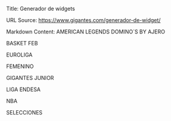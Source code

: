 Title: Generador de widgets

URL Source: https://www.gigantes.com/generador-de-widget/

Markdown Content:
AMERICAN LEGENDS DOMINO´S BY AJERO

BASKET FEB

EUROLIGA

FEMENINO

GIGANTES JUNIOR

LIGA ENDESA

NBA

SELECCIONES
